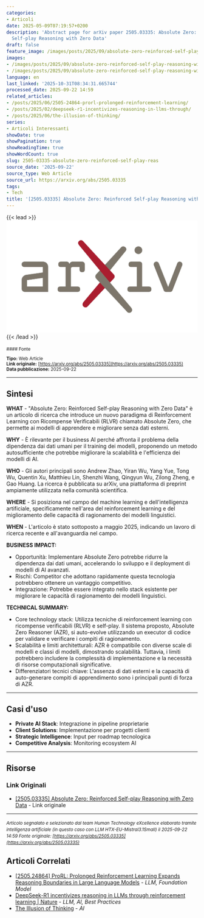 ```yaml
---
categories:
- Articoli
date: 2025-05-09T07:19:57+0200
description: 'Abstract page for arXiv paper 2505.03335: Absolute Zero: Reinforced
  Self-play Reasoning with Zero Data'
draft: false
feature_image: /images/posts/2025/09/absolute-zero-reinforced-self-play-reasoning-with-zero-data-featured.webp
images:
- /images/posts/2025/09/absolute-zero-reinforced-self-play-reasoning-with-zero-data-featured.webp
- /images/posts/2025/09/absolute-zero-reinforced-self-play-reasoning-with-zero-data-5.webp
language: en
last_linked: '2025-10-31T08:34:31.665744'
processed_date: 2025-09-22 14:59
related_articles:
- /posts/2025/06/2505-24864-prorl-prolonged-reinforcement-learning/
- /posts/2025/02/deepseek-r1-incentivizes-reasoning-in-llms-through/
- /posts/2025/06/the-illusion-of-thinking/
series:
- Articoli Interessanti
showDate: true
showPagination: true
showReadingTime: true
showWordCount: true
slug: 2505-03335-absolute-zero-reinforced-self-play-reas
source_date: '2025-09-22'
source_type: Web Article
source_url: https://arxiv.org/abs/2505.03335
tags:
- Tech
title: '[2505.03335] Absolute Zero: Reinforced Self-play Reasoning with Zero Data'
---
```


{{< lead >}}
![Featured image](/images/posts/2025/09/absolute-zero-reinforced-self-play-reasoning-with-zero-data-featured.webp)
{{< /lead >}}

<small>
#### Fonte

**Tipo:** Web Article  
**Link originale:** [https://arxiv.org/abs/2505.03335](https://arxiv.org/abs/2505.03335)  
**Data pubblicazione:** 2025-09-22

</small>

---

## Sintesi

**WHAT** - "Absolute Zero: Reinforced Self-play Reasoning with Zero Data" è un articolo di ricerca che introduce un nuovo paradigma di Reinforcement Learning con Ricompense Verificabili (RLVR) chiamato Absolute Zero, che permette ai modelli di apprendere e migliorare senza dati esterni.

**WHY** - È rilevante per il business AI perché affronta il problema della dipendenza dai dati umani per il training dei modelli, proponendo un metodo autosufficiente che potrebbe migliorare la scalabilità e l'efficienza dei modelli di AI.

**WHO** - Gli autori principali sono Andrew Zhao, Yiran Wu, Yang Yue, Tong Wu, Quentin Xu, Matthieu Lin, Shenzhi Wang, Qingyun Wu, Zilong Zheng, e Gao Huang. La ricerca è pubblicata su arXiv, una piattaforma di preprint ampiamente utilizzata nella comunità scientifica.

**WHERE** - Si posiziona nel campo del machine learning e dell'intelligenza artificiale, specificamente nell'area del reinforcement learning e del miglioramento delle capacità di ragionamento dei modelli linguistici.

**WHEN** - L'articolo è stato sottoposto a maggio 2025, indicando un lavoro di ricerca recente e all'avanguardia nel campo.

**BUSINESS IMPACT:**
- Opportunità: Implementare Absolute Zero potrebbe ridurre la dipendenza dai dati umani, accelerando lo sviluppo e il deployment di modelli di AI avanzati.
- Rischi: Competitor che adottano rapidamente questa tecnologia potrebbero ottenere un vantaggio competitivo.
- Integrazione: Potrebbe essere integrato nello stack esistente per migliorare le capacità di ragionamento dei modelli linguistici.

**TECHNICAL SUMMARY:**
- Core technology stack: Utilizza tecniche di reinforcement learning con ricompense verificabili (RLVR) e self-play. Il sistema proposto, Absolute Zero Reasoner (AZR), si auto-evolve utilizzando un executor di codice per validare e verificare i compiti di ragionamento.
- Scalabilità e limiti architetturali: AZR è compatibile con diverse scale di modelli e classi di modelli, dimostrando scalabilità. Tuttavia, i limiti potrebbero includere la complessità di implementazione e la necessità di risorse computazionali significative.
- Differenziatori tecnici chiave: L'assenza di dati esterni e la capacità di auto-generare compiti di apprendimento sono i principali punti di forza di AZR.

---

## Casi d'uso

- **Private AI Stack**: Integrazione in pipeline proprietarie
- **Client Solutions**: Implementazione per progetti clienti
- **Strategic Intelligence**: Input per roadmap tecnologica
- **Competitive Analysis**: Monitoring ecosystem AI

---



## Risorse

### Link Originali
- [[2505.03335] Absolute Zero: Reinforced Self-play Reasoning with Zero Data](https://arxiv.org/abs/2505.03335) - Link originale


---

*<small>Articolo segnalato e selezionato dal team Human Technology eXcellence elaborato tramite intelligenza artificiale (in questo caso con LLM HTX-EU-Mistral3.1Small) il 2025-09-22 14:59
Fonte originale: [https://arxiv.org/abs/2505.03335](https://arxiv.org/abs/2505.03335)</small>*

## Articoli Correlati

- [[2505.24864] ProRL: Prolonged Reinforcement Learning Expands Reasoning Boundaries in Large Language Models](/posts/2025/06/2505-24864-prorl-prolonged-reinforcement-learning/) - *LLM, Foundation Model*
- [DeepSeek-R1 incentivizes reasoning in LLMs through reinforcement learning | Nature](/posts/2025/02/deepseek-r1-incentivizes-reasoning-in-llms-through/) - *LLM, AI, Best Practices*
- [The Illusion of Thinking](/posts/2025/06/the-illusion-of-thinking/) - *AI*